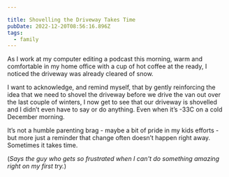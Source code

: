 ```yaml
---

title: Shovelling the Driveway Takes Time
pubDate: 2022-12-20T08:56:16.896Z
tags:
  - family
---
```

As I work at my computer editing a podcast this morning, warm and comfortable in my home office with a cup of hot coffee at the ready, I noticed the driveway was already cleared of snow.

I want to acknowledge, and remind myself, that by gently reinforcing the idea that we need to shovel the driveway before we drive the van out over the last couple of winters, I now get to see that our driveway is shovelled and I didn’t even have to say or do anything. Even when it’s -33C on a cold December morning.

It’s not a humble parenting brag - maybe a bit of pride in my kids efforts - but more just a reminder that change often doesn’t happen right away. Sometimes it takes time.

(*Says the guy who gets so frustrated when I can't do something amazing right on my first try.*)